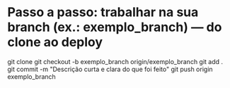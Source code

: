 # Passo a passo: trabalhar na sua branch (ex.: exemplo_branch) — do clone ao deploy
git clone <URL-do-repositorio>
git checkout -b exemplo_branch origin/exemplo_branch
git add .
git commit -m "Descrição curta e clara do que foi feito"
git push origin exemplo_branch